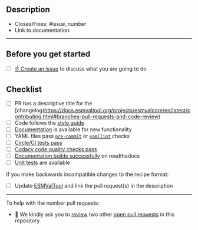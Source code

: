 <!--
    Thank you for contributing to our project!
-->

## Description

<!--
    Please describe your changes here, especially focusing on why this PR makes
    ESMValCore better and what problem it solves.

    Before you start, please read our [contribution guidelines](https://docs.esmvaltool.org/projects/ESMValCore/en/latest/contributing.html).

    Please fill in the GitHub issue that is closed by this pull request, e.g. Closes #1903
-->

-   Closes/Fixes: #issue_number
-   Link to documentation:

** *

## Before you get started

-   [ ] [☝ Create an issue](https://github.com/ESMValGroup/ESMValCore/issues) to discuss what you are going to do

## Checklist

-   [ ] PR has a descriptive title for the [changelog(https://docs.esmvaltool.org/projects/esmvalcore/en/latest/contributing.html#branches-pull-requests-and-code-review)
-   [ ] Code follows the [style guide](https://docs.esmvaltool.org/projects/esmvalcore/en/latest/contributing.html#code-style)
-   [ ] [Documentation](https://docs.esmvaltool.org/projects/esmvalcore/en/latest/contributing.html#documentation) is available for new functionality
-   [ ] YAML files pass [`pre-commit`](https://docs.esmvaltool.org/projects/esmvalcore/en/latest/contributing.html#pre-commit) or [`yamllint`](https://docs.esmvaltool.org/projects/esmvalcore/en/latest/community/introduction.html#yaml) checks
-   [ ] [Circle/CI tests pass](https://docs.esmvaltool.org/projects/esmvalcore/en/latest/contributing.html#branches-pull-requests-and-code-review)
-   [ ] [Codacy code quality checks pass](https://docs.esmvaltool.org/projects/esmvalcore/en/latest/contributing.html#branches-pull-requests-and-code-review)
-   [ ] [Documentation builds successfully](https://docs.esmvaltool.org/projects/esmvalcore/en/latest/contributing.html#branches-pull-requests-and-code-review) on readthedocs
-   [ ] [Unit tests](https://docs.esmvaltool.org/projects/esmvalcore/projects/esmvalcore/en/latest/contributing.html#contributing-to-the-esmvalcore-package) are available

If you make backwards incompatible changes to the recipe format:

-   [ ] Update [ESMValTool](https://github.com/esmvalgroup/esmvaltool) and link the pull request(s) in the description

* * *

To help with the number pull requests:

-   🙏 We kindly ask you to [review](https://docs.esmvaltool.org/en/latest/community/review.html#review-of-pull-requests) two other [open pull requests](https://github.com/ESMValGroup/ESMValTool/pulls) in this repository
